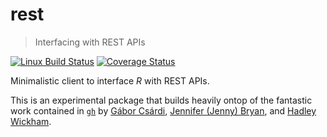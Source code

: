 


# rest

> Interfacing with REST APIs

[![Linux Build Status](https://travis-ci.org/coatless/rest.svg?branch=master)](https://travis-ci.org/coatless/rest)
[![Coverage Status](https://img.shields.io/codecov/c/github/coatless/rest/master.svg)](https://codecov.io/github/coatless/rest?branch=master)

Minimalistic client to interface _R_ with REST APIs.

This is an experimental package that builds heavily ontop of the fantastic work
contained in [`gh`](https://github.com/r-lib/gh) by 
[Gábor Csárdi](https://github.com/gaborcsardi),
[Jennifer (Jenny) Bryan](https://github.com/jennybc), and 
[Hadley Wickham](https://github.com/hadley).
